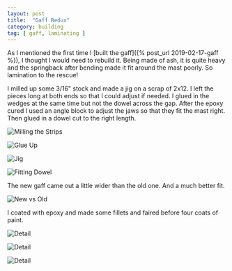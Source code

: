 ```yaml
---
layout: post
title:  "Gaff Redux"
category: building
tag: [ gaff, laminating ]
---
```


As I mentioned the first time I [built the gaff]({% post_url 2019-02-17-gaff %}), I thought I would need to rebuild it. Being made of ash, it is quite heavy and the springback after bending made it fit around the mast poorly. So lamination to the rescue!

I milled up some 3/16" stock and made a jig on a scrap of 2x12. I left the pieces long at both ends so that I could adjust if needed. I glued in the wedges at the same time but not the dowel across the gap. After the epoxy cured I used an angle block to adjust the jaws so that they fit the mast right. Then glued in a dowel cut to the right length.

![Milling the Strips](/assets/images/gaff2-stock.jpeg)

![Glue Up](/assets/images/gaff2-glue.jpeg)

![Jig](/assets/images/gaff2-jig.jpeg)

![Fitting Dowel](/assets/images/gaff2-fitting.jpeg)

The new gaff came out a little wider than the old one. And a much better fit.

![New vs Old](/assets/images/gaff2-compare.jpeg)

I coated with epoxy and made some fillets and faired before four coats of paint.

![Detail](/assets/images/gaff2-detail-1.jpeg)

![Detail](/assets/images/gaff2-detail-2.jpeg)

![Detail](/assets/images/gaff2-detail-3.jpeg)
